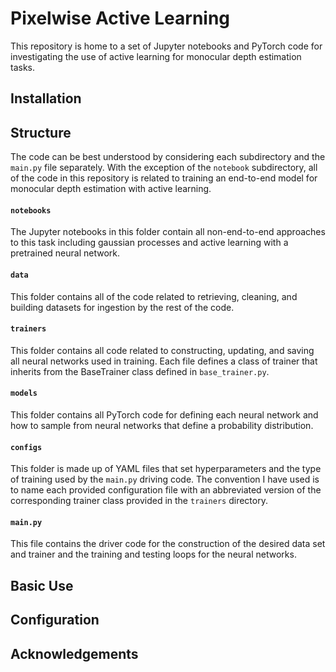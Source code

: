 # Pixelwise Active Learning

This repository is home to a set of Jupyter notebooks and PyTorch code for investigating the use of active learning for monocular depth estimation tasks. 

## Installation

## Structure

The code can be best understood by considering each subdirectory and the `main.py` file separately. With the exception of the `notebook` subdirectory, all of the code in this repository is related to training an end-to-end model for monocular depth estimation with active learning. 

#### `notebooks`

The Jupyter notebooks in this folder contain all non-end-to-end approaches to this task including gaussian processes and active learning with a pretrained neural network.  

#### `data`

This folder contains all of the code related to retrieving, cleaning, and building datasets for ingestion by the rest of the code. 

#### `trainers`

This folder contains all code related to constructing, updating, and saving all neural networks used in training. Each file defines a class of trainer that inherits from the BaseTrainer class defined in `base_trainer.py`. 

#### `models`

This folder contains all PyTorch code for defining each neural network and how to sample from neural networks that define a probability distribution. 

#### `configs`

This folder is made up of YAML files that set hyperparameters and the type of training used by the `main.py` driving code. The convention I have used is to name each provided configuration file with an abbreviated version of the corresponding trainer class provided in the `trainers` directory. 

#### `main.py`

This file contains the driver code for the construction of the desired data set and trainer and the training and testing loops for the neural networks.

## Basic Use

## Configuration

## Acknowledgements 
